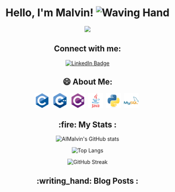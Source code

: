 <h1 align="center">Hello, I'm Malvin! <img src="https://raw.githubusercontent.com/Tarikul-Islam-Anik/Animated-Fluent-Emojis/master/Emojis/Hand%20gestures/Waving%20Hand.png" alt="Waving Hand" width="25" height="25" /></h1>

<p align="center">
  <img src="https://user-images.githubusercontent.com/74038190/212749447-bfb7e725-6987-49d9-ae85-2015e3e7cc41.gif" width="500">
</p>

<h2 align="center">Connect with me:</h2>
<p align="center">
  <a href="your-linkedin-URL">
    <img src="https://img.shields.io/badge/LinkedIn-blue?style=for-the-badge&logo=linkedin&logoColor=white" alt="LinkedIn Badge"/>
  </a>
</p>

<h2 align="center">😄 About Me:</h2>
<p align="center">
  <img src="https://github.com/devicons/devicon/blob/master/icons/c/c-original.svg" title="C" alt="C" width="40" height="40"/>&nbsp;
  <img src="https://github.com/devicons/devicon/blob/master/icons/cplusplus/cplusplus-original.svg" title="C++" alt="C++" width="40" height="40"/>&nbsp;
  <img src="https://github.com/devicons/devicon/blob/master/icons/csharp/csharp-original.svg" title="C#" alt="C#" width="40" height="40"/>&nbsp;
  <img src="https://github.com/devicons/devicon/blob/master/icons/java/java-original-wordmark.svg" title="Java" alt="Java" width="40" height="40"/>&nbsp;
  <img src="https://github.com/devicons/devicon/blob/master/icons/python/python-original.svg" title="Python" alt="Python" width="40" height="40"/>&nbsp;
  <img src="https://github.com/devicons/devicon/blob/master/icons/mysql/mysql-original-wordmark.svg" title="SQL" alt="SQL" width="40" height="40"/>&nbsp;
</p>

<h2 align="center">:fire: My Stats :</h2>

<p align="center">
  <img src="https://github-readme-stats.vercel.app/api?username=AIMalvin&show_icons=true&theme=radical" alt="AIMalvin's GitHub stats"/>
</p>
<p align="center">
  <img src="https://github-readme-stats.vercel.app/api/top-langs/?username=AIMalvin&layout=compact" alt="Top Langs"/>
</p>
<p align="center">
  <img src="http://github-readme-streak-stats.herokuapp.com?user=AIMalvin&theme=default" alt="GitHub Streak"/>
</p>

<h2 align="center">:writing_hand: Blog Posts :</h2>
<p align="center"> <!-- BLOG-POST-LIST:START --> <!-- The markdown here will be automatically populated with your latest 

